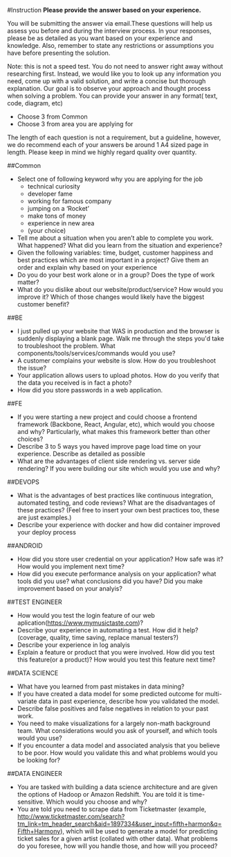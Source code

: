 #Instruction
**Please provide the answer based on your experience.**

You will be submitting the answer via email.These questions will help us assess you before and during the interview process.
In your responses, please be as detailed as you want based on your experience and knowledge. Also, remember to state any restrictions or assumptions you have before presenting the solution.

Note: this is not a speed test. You do not need to answer right away without researching first. Instead, we would like you to look up any information you need, come up with a valid solution, and write a concise but thorough explanation. Our goal is to observe your approach and thought process when solving a problem.
You can provide your answer in any format( text, code, diagram, etc)
- Choose 3 from Common
- Choose 3 from area you are applying for

The length of each question is not a requirement, but a guideline, however, we do recommend each of your  answers be around 1 A4 sized page in length. Please keep in mind we highly regard quality over quantity.

##Common
- Select one of following keyword why you are applying for the job 
  * technical curiosity
  * developer fame
  * working for famous company
  * jumping on a ‘Rocket’
  * make tons of money
  * experience in new area
  * (your choice)
- Tell me about a situation when you aren’t able to complete you work. What happened? What did you learn from the situation and experience?
- Given the following variables: time, budget, customer happiness and best practices which are most important in a project? Give them an order and explain why based on your experience
- Do you do your best work alone or in a group?  Does the type of work matter?
- What do you dislike about our website/product/service?  How would you improve it? Which of those changes would likely have the biggest customer benefit?


##BE
- I just pulled up your website that WAS in production and the browser is suddenly displaying a blank page. Walk me through the steps you'd take to troubleshoot the problem. What components/tools/services/commands would you use?
- A customer complains your website is slow. How do you troubleshoot the issue?
- Your application allows users to upload photos. How do you verify that the data you received is in fact a photo?
- How did you store passwords in a web application.

##FE
- If you were starting a new project and could choose a frontend framework (Backbone, React, Angular, etc), which would you choose and why? Particularly, what makes this framework better than other choices?
- Describe 3 to 5 ways you haved improve page load time on your experience. Describe as detailed as possible
- What are the advantages of client side rendering vs. server side rendering? If you were building our site which would you use and why?

##DEVOPS
- What is the advantages of best practices like continuous integration, automated testing, and code reviews? What are the disadvantages of these practices? (Feel free to insert your own best practices too, these are just examples.)
- Describe your experience with docker and how did container improved your deploy process

##ANDROID
- How did you store user credential on your application? How safe was it? How would you implement next time?
- How did you execute performance analysis on your application? what tools did you use? what conclusions did you have? Did you make improvement based on your analyis?

##TEST ENGINEER
- How would you test the login feature of our web aplication(https://www.mymusictaste.com)? 
- Describe your experience in automating a test. How did it help? (coverage, quality, time saving, replace manual testers?)
- Describe your experience in log analyis 
- Explain a feature or product that you were involved. How did you test this feature(or a product)? How would you test this feature next time?

##DATA SCIENCE
- What have you learned from past mistakes in data mining?
- If you have created a data model for some predicted outcome for multi-variate data in past experience, describe how you validated the model.
- Describe false positives and false negatives in relation to your past work.
- You need to make visualizations for a largely non-math background team. What considerations would you ask of yourself, and which tools would you use?
- If you encounter a data model and associated analysis that you believe to be poor. How would you validate this and what problems would you be looking for?

##DATA ENGINEER
- You are tasked with building a data science architecture and are given the options of Hadoop or Amazon Redshift. You are told it is time-sensitive. Which would you choose and why?
- You are told you need to scrape data from Ticketmaster (example, http://www.ticketmaster.com/search?tm_link=tm_header_search&aid=1897334&user_input=fifth+harmon&q=Fifth+Harmony), which will be used to generate a model for predicting ticket sales for a given artist (collated with other data). What problems do you foresee, how will you handle those, and how will you proceed?

